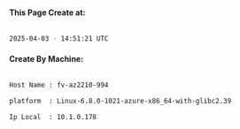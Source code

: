
   
#### This Page Create at:

```bash

2025-04-03 - 14:51:21 UTC

```

#### Create By Machine:

```bash

Host Name : fv-az2210-994

platform  : Linux-6.8.0-1021-azure-x86_64-with-glibc2.39

Ip Local  : 10.1.0.178

```


